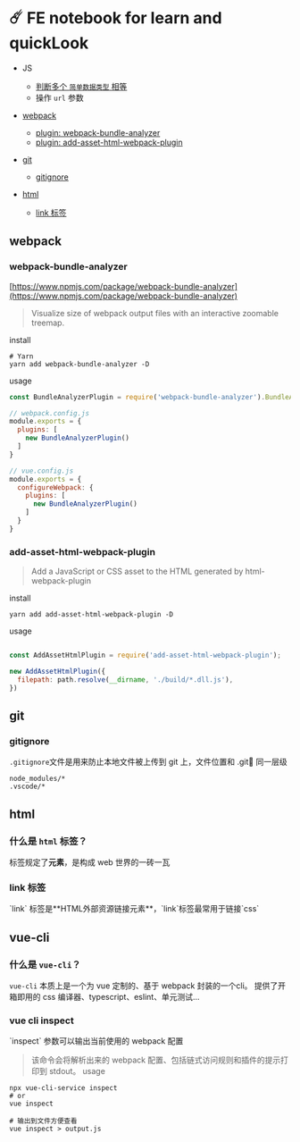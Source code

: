 #  ☄️ FE notebook for learn and quickLook

- JS
  * [判断多个 `简单数据类型` 相等](https://github.com/WestarkMFF/note/blob/main/playground/js/multipleSimpleDataEqual.js)
  * 操作 `url` 参数

- [webpack](#webpack)
	* [plugin: webpack-bundle-analyzer](#webpack-bundle-analyzer)
	* [plugin: add-asset-html-webpack-plugin](#add-asset-html-webpack-plugin)

- [git](#git)
	* [gitignore](#gitignore)

- [html](#html)
	* [link 标签](#tag_link)

## webpack
<h3 id='webpack-bundle-analyzer'>webpack-bundle-analyzer</h3>

[https://www.npmjs.com/package/webpack-bundle-analyzer](https://www.npmjs.com/package/webpack-bundle-analyzer)

> Visualize size of webpack output files with an interactive zoomable treemap.
 
install
```shell
# Yarn
yarn add webpack-bundle-analyzer -D
```

usage
```js
const BundleAnalyzerPlugin = require('webpack-bundle-analyzer').BundleAnalyzerPlugin;

// webpack.config.js
module.exports = {
  plugins: [
    new BundleAnalyzerPlugin()
  ]
}

// vue.config.js
module.exports = {
  configureWebpack: {
    plugins: [
      new BundleAnalyzerPlugin()
    ]
  }
}
```

<h3 id='add-asset-html-webpack-plugin'>add-asset-html-webpack-plugin</h3>

> Add a JavaScript or CSS asset to the HTML generated by html-webpack-plugin

install
```shell
yarn add add-asset-html-webpack-plugin -D
```


usage
```js

const AddAssetHtmlPlugin = require('add-asset-html-webpack-plugin');

new AddAssetHtmlPlugin({
  filepath: path.resolve(__dirname, './build/*.dll.js'),
})
```


## git
### gitignore
`.gitignore`文件是用来防止本地文件被上传到 git 上，文件位置和 .git📁 同一层级

```shell
node_modules/*
.vscode/*

```
## html
### 什么是 `html` 标签？
标签规定了**元素**，是构成 web 世界的一砖一瓦
<h3 id='tag_link'>link 标签</h3>
`link` 标签是**HTML外部资源链接元素**，`link`标签最常用于链接`css`

## vue-cli
### 什么是 `vue-cli`？
`vue-cli` 本质上是一个为 vue 定制的、基于 webpack 封装的一个cli。
提供了开箱即用的 css 编译器、typescript、eslint、单元测试...

<h3 id='vueCli_inspect'>vue cli inspect</h3>
`inspect` 参数可以输出当前使用的 webpack 配置

> 该命令会将解析出来的 webpack 配置、包括链式访问规则和插件的提示打印到 stdout。
usage

```shell
npx vue-cli-service inspect
# or
vue inspect

# 输出到文件方便查看
vue inspect > output.js
```